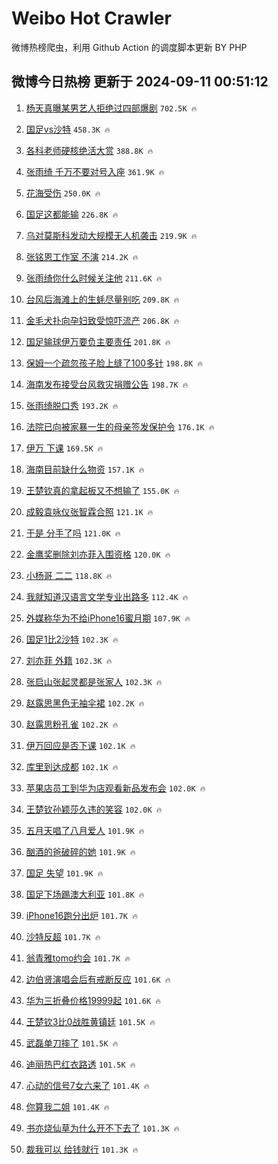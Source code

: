 # Weibo Hot Crawler 



微博热榜爬虫，利用 Github Action 的调度脚本更新 BY PHP 


## 微博今日热榜 更新于 2024-09-11 00:51:12 
1. [杨天真曝某男艺人拒绝过四部爆剧](https://s.weibo.com/weibo?q=%23%E6%9D%A8%E5%A4%A9%E7%9C%9F%E6%9B%9D%E6%9F%90%E7%94%B7%E8%89%BA%E4%BA%BA%E6%8B%92%E7%BB%9D%E8%BF%87%E5%9B%9B%E9%83%A8%E7%88%86%E5%89%A7%23&t=31&band_rank=1&Refer=top) `702.5K 🔥` 

1. [国足vs沙特](https://s.weibo.com/weibo?q=%23%E5%9B%BD%E8%B6%B3vs%E6%B2%99%E7%89%B9%23&t=31&band_rank=2&Refer=top) `458.3K 🔥` 

1. [各科老师硬核绝活大赏](https://s.weibo.com/weibo?q=%23%E5%90%84%E7%A7%91%E8%80%81%E5%B8%88%E7%A1%AC%E6%A0%B8%E7%BB%9D%E6%B4%BB%E5%A4%A7%E8%B5%8F%23&t=31&band_rank=3&Refer=top) `388.8K 🔥` 

1. [张雨绮 千万不要对号入座](https://s.weibo.com/weibo?q=%E5%BC%A0%E9%9B%A8%E7%BB%AE%20%E5%8D%83%E4%B8%87%E4%B8%8D%E8%A6%81%E5%AF%B9%E5%8F%B7%E5%85%A5%E5%BA%A7&t=31&band_rank=4&Refer=top) `361.9K 🔥` 

1. [花海受伤](https://s.weibo.com/weibo?q=%E8%8A%B1%E6%B5%B7%E5%8F%97%E4%BC%A4&t=31&band_rank=5&Refer=top) `250.0K 🔥` 

1. [国足这都能输](https://s.weibo.com/weibo?q=%23%E5%9B%BD%E8%B6%B3%E8%BF%99%E9%83%BD%E8%83%BD%E8%BE%93%23&t=31&band_rank=6&Refer=top) `226.8K 🔥` 

1. [乌对莫斯科发动大规模无人机袭击](https://s.weibo.com/weibo?q=%23%E4%B9%8C%E5%AF%B9%E8%8E%AB%E6%96%AF%E7%A7%91%E5%8F%91%E5%8A%A8%E5%A4%A7%E8%A7%84%E6%A8%A1%E6%97%A0%E4%BA%BA%E6%9C%BA%E8%A2%AD%E5%87%BB%23&t=31&band_rank=7&Refer=top) `219.9K 🔥` 

1. [张铭恩工作室 不演](https://s.weibo.com/weibo?q=%E5%BC%A0%E9%93%AD%E6%81%A9%E5%B7%A5%E4%BD%9C%E5%AE%A4%20%E4%B8%8D%E6%BC%94&t=31&band_rank=8&Refer=top) `214.2K 🔥` 

1. [张雨绮你什么时候关注他](https://s.weibo.com/weibo?q=%23%E5%BC%A0%E9%9B%A8%E7%BB%AE%E4%BD%A0%E4%BB%80%E4%B9%88%E6%97%B6%E5%80%99%E5%85%B3%E6%B3%A8%E4%BB%96%23&t=31&band_rank=9&Refer=top) `211.6K 🔥` 

1. [台风后海滩上的生蚝尽量别吃](https://s.weibo.com/weibo?q=%23%E5%8F%B0%E9%A3%8E%E5%90%8E%E6%B5%B7%E6%BB%A9%E4%B8%8A%E7%9A%84%E7%94%9F%E8%9A%9D%E5%B0%BD%E9%87%8F%E5%88%AB%E5%90%83%23&t=31&band_rank=10&Refer=top) `209.8K 🔥` 

1. [金毛犬扑向孕妇致受惊吓流产](https://s.weibo.com/weibo?q=%23%E9%87%91%E6%AF%9B%E7%8A%AC%E6%89%91%E5%90%91%E5%AD%95%E5%A6%87%E8%87%B4%E5%8F%97%E6%83%8A%E5%90%93%E6%B5%81%E4%BA%A7%23&t=31&band_rank=11&Refer=top) `206.8K 🔥` 

1. [国足输球伊万要负主要责任](https://s.weibo.com/weibo?q=%23%E5%9B%BD%E8%B6%B3%E8%BE%93%E7%90%83%E4%BC%8A%E4%B8%87%E8%A6%81%E8%B4%9F%E4%B8%BB%E8%A6%81%E8%B4%A3%E4%BB%BB%23&t=31&band_rank=12&Refer=top) `201.8K 🔥` 

1. [保姆一个疏忽孩子脸上缝了100多针](https://s.weibo.com/weibo?q=%23%E4%BF%9D%E5%A7%86%E4%B8%80%E4%B8%AA%E7%96%8F%E5%BF%BD%E5%AD%A9%E5%AD%90%E8%84%B8%E4%B8%8A%E7%BC%9D%E4%BA%86100%E5%A4%9A%E9%92%88%23&t=31&band_rank=13&Refer=top) `198.8K 🔥` 

1. [海南发布接受台风救灾捐赠公告](https://s.weibo.com/weibo?q=%23%E6%B5%B7%E5%8D%97%E5%8F%91%E5%B8%83%E6%8E%A5%E5%8F%97%E5%8F%B0%E9%A3%8E%E6%95%91%E7%81%BE%E6%8D%90%E8%B5%A0%E5%85%AC%E5%91%8A%23&t=31&band_rank=14&Refer=top) `198.7K 🔥` 

1. [张雨绮脱口秀](https://s.weibo.com/weibo?q=%E5%BC%A0%E9%9B%A8%E7%BB%AE%E8%84%B1%E5%8F%A3%E7%A7%80&t=31&band_rank=15&Refer=top) `193.2K 🔥` 

1. [法院已向被家暴一生的母亲签发保护令](https://s.weibo.com/weibo?q=%23%E6%B3%95%E9%99%A2%E5%B7%B2%E5%90%91%E8%A2%AB%E5%AE%B6%E6%9A%B4%E4%B8%80%E7%94%9F%E7%9A%84%E6%AF%8D%E4%BA%B2%E7%AD%BE%E5%8F%91%E4%BF%9D%E6%8A%A4%E4%BB%A4%23&t=31&band_rank=16&Refer=top) `176.1K 🔥` 

1. [伊万 下课](https://s.weibo.com/weibo?q=%E4%BC%8A%E4%B8%87%20%E4%B8%8B%E8%AF%BE&t=31&band_rank=17&Refer=top) `169.5K 🔥` 

1. [海南目前缺什么物资](https://s.weibo.com/weibo?q=%23%E6%B5%B7%E5%8D%97%E7%9B%AE%E5%89%8D%E7%BC%BA%E4%BB%80%E4%B9%88%E7%89%A9%E8%B5%84%23&t=31&band_rank=18&Refer=top) `157.1K 🔥` 

1. [王楚钦真的拿起板又不想输了](https://s.weibo.com/weibo?q=%23%E7%8E%8B%E6%A5%9A%E9%92%A6%E7%9C%9F%E7%9A%84%E6%8B%BF%E8%B5%B7%E6%9D%BF%E5%8F%88%E4%B8%8D%E6%83%B3%E8%BE%93%E4%BA%86%23&t=31&band_rank=19&Refer=top) `155.0K 🔥` 

1. [成毅袁咏仪张智霖合照](https://s.weibo.com/weibo?q=%23%E6%88%90%E6%AF%85%E8%A2%81%E5%92%8F%E4%BB%AA%E5%BC%A0%E6%99%BA%E9%9C%96%E5%90%88%E7%85%A7%23&t=31&band_rank=20&Refer=top) `121.1K 🔥` 

1. [于是 分手了吗](https://s.weibo.com/weibo?q=%E4%BA%8E%E6%98%AF%20%E5%88%86%E6%89%8B%E4%BA%86%E5%90%97&t=31&band_rank=21&Refer=top) `121.0K 🔥` 

1. [金鹰奖删除刘亦菲入围资格](https://s.weibo.com/weibo?q=%23%E9%87%91%E9%B9%B0%E5%A5%96%E5%88%A0%E9%99%A4%E5%88%98%E4%BA%A6%E8%8F%B2%E5%85%A5%E5%9B%B4%E8%B5%84%E6%A0%BC%23&t=31&band_rank=22&Refer=top) `120.0K 🔥` 

1. [小杨哥 二二](https://s.weibo.com/weibo?q=%E5%B0%8F%E6%9D%A8%E5%93%A5%20%E4%BA%8C%E4%BA%8C&t=31&band_rank=23&Refer=top) `118.8K 🔥` 

1. [我就知道汉语言文学专业出路多](https://s.weibo.com/weibo?q=%E6%88%91%E5%B0%B1%E7%9F%A5%E9%81%93%E6%B1%89%E8%AF%AD%E8%A8%80%E6%96%87%E5%AD%A6%E4%B8%93%E4%B8%9A%E5%87%BA%E8%B7%AF%E5%A4%9A&t=31&band_rank=24&Refer=top) `112.4K 🔥` 

1. [外媒称华为不给iPhone16蜜月期](https://s.weibo.com/weibo?q=%23%E5%A4%96%E5%AA%92%E7%A7%B0%E5%8D%8E%E4%B8%BA%E4%B8%8D%E7%BB%99iPhone16%E8%9C%9C%E6%9C%88%E6%9C%9F%23&t=31&band_rank=25&Refer=top) `107.9K 🔥` 

1. [国足1比2沙特](https://s.weibo.com/weibo?q=%23%E5%9B%BD%E8%B6%B31%E6%AF%942%E6%B2%99%E7%89%B9%23&t=31&band_rank=26&Refer=top) `102.3K 🔥` 

1. [刘亦菲 外籍](https://s.weibo.com/weibo?q=%E5%88%98%E4%BA%A6%E8%8F%B2%20%E5%A4%96%E7%B1%8D&t=31&band_rank=27&Refer=top) `102.3K 🔥` 

1. [张启山张起灵都是张家人](https://s.weibo.com/weibo?q=%E5%BC%A0%E5%90%AF%E5%B1%B1%E5%BC%A0%E8%B5%B7%E7%81%B5%E9%83%BD%E6%98%AF%E5%BC%A0%E5%AE%B6%E4%BA%BA&t=31&band_rank=28&Refer=top) `102.3K 🔥` 

1. [赵露思黑色无袖伞裙](https://s.weibo.com/weibo?q=%23%E8%B5%B5%E9%9C%B2%E6%80%9D%E9%BB%91%E8%89%B2%E6%97%A0%E8%A2%96%E4%BC%9E%E8%A3%99%23&t=31&band_rank=29&Refer=top) `102.2K 🔥` 

1. [赵露思粉孔雀](https://s.weibo.com/weibo?q=%23%E8%B5%B5%E9%9C%B2%E6%80%9D%E7%B2%89%E5%AD%94%E9%9B%80%23&t=31&band_rank=30&Refer=top) `102.2K 🔥` 

1. [伊万回应是否下课](https://s.weibo.com/weibo?q=%23%E4%BC%8A%E4%B8%87%E5%9B%9E%E5%BA%94%E6%98%AF%E5%90%A6%E4%B8%8B%E8%AF%BE%23&t=31&band_rank=31&Refer=top) `102.1K 🔥` 

1. [库里到达成都](https://s.weibo.com/weibo?q=%23%E5%BA%93%E9%87%8C%E5%88%B0%E8%BE%BE%E6%88%90%E9%83%BD%23&t=31&band_rank=32&Refer=top) `102.1K 🔥` 

1. [苹果店员工到华为店观看新品发布会](https://s.weibo.com/weibo?q=%23%E8%8B%B9%E6%9E%9C%E5%BA%97%E5%91%98%E5%B7%A5%E5%88%B0%E5%8D%8E%E4%B8%BA%E5%BA%97%E8%A7%82%E7%9C%8B%E6%96%B0%E5%93%81%E5%8F%91%E5%B8%83%E4%BC%9A%23&t=31&band_rank=33&Refer=top) `102.0K 🔥` 

1. [王楚钦孙颖莎久违的笑容](https://s.weibo.com/weibo?q=%E7%8E%8B%E6%A5%9A%E9%92%A6%E5%AD%99%E9%A2%96%E8%8E%8E%E4%B9%85%E8%BF%9D%E7%9A%84%E7%AC%91%E5%AE%B9&t=31&band_rank=34&Refer=top) `102.0K 🔥` 

1. [五月天唱了八月爱人](https://s.weibo.com/weibo?q=%23%E4%BA%94%E6%9C%88%E5%A4%A9%E5%94%B1%E4%BA%86%E5%85%AB%E6%9C%88%E7%88%B1%E4%BA%BA%23&t=31&band_rank=35&Refer=top) `101.9K 🔥` 

1. [酗酒的爸破碎的她](https://s.weibo.com/weibo?q=%E9%85%97%E9%85%92%E7%9A%84%E7%88%B8%E7%A0%B4%E7%A2%8E%E7%9A%84%E5%A5%B9&t=31&band_rank=36&Refer=top) `101.9K 🔥` 

1. [国足 失望](https://s.weibo.com/weibo?q=%E5%9B%BD%E8%B6%B3%20%E5%A4%B1%E6%9C%9B&t=31&band_rank=37&Refer=top) `101.9K 🔥` 

1. [国足下场踢澳大利亚](https://s.weibo.com/weibo?q=%23%E5%9B%BD%E8%B6%B3%E4%B8%8B%E5%9C%BA%E8%B8%A2%E6%BE%B3%E5%A4%A7%E5%88%A9%E4%BA%9A%23&t=31&band_rank=38&Refer=top) `101.8K 🔥` 

1. [iPhone16跑分出炉](https://s.weibo.com/weibo?q=%23iPhone16%E8%B7%91%E5%88%86%E5%87%BA%E7%82%89%23&t=31&band_rank=39&Refer=top) `101.7K 🔥` 

1. [沙特反超](https://s.weibo.com/weibo?q=%E6%B2%99%E7%89%B9%E5%8F%8D%E8%B6%85&t=31&band_rank=40&Refer=top) `101.7K 🔥` 

1. [翁青雅tomo约会](https://s.weibo.com/weibo?q=%23%E7%BF%81%E9%9D%92%E9%9B%85tomo%E7%BA%A6%E4%BC%9A%23&t=31&band_rank=41&Refer=top) `101.7K 🔥` 

1. [边伯贤演唱会后有戒断反应](https://s.weibo.com/weibo?q=%23%E8%BE%B9%E4%BC%AF%E8%B4%A4%E6%BC%94%E5%94%B1%E4%BC%9A%E5%90%8E%E6%9C%89%E6%88%92%E6%96%AD%E5%8F%8D%E5%BA%94%23&t=31&band_rank=42&Refer=top) `101.6K 🔥` 

1. [华为三折叠价格19999起](https://s.weibo.com/weibo?q=%E5%8D%8E%E4%B8%BA%E4%B8%89%E6%8A%98%E5%8F%A0%E4%BB%B7%E6%A0%BC19999%E8%B5%B7&t=31&band_rank=43&Refer=top) `101.6K 🔥` 

1. [王楚钦3比0战胜黄镇廷](https://s.weibo.com/weibo?q=%23%E7%8E%8B%E6%A5%9A%E9%92%A63%E6%AF%940%E6%88%98%E8%83%9C%E9%BB%84%E9%95%87%E5%BB%B7%23&t=31&band_rank=44&Refer=top) `101.5K 🔥` 

1. [武磊单刀摔了](https://s.weibo.com/weibo?q=%23%E6%AD%A6%E7%A3%8A%E5%8D%95%E5%88%80%E6%91%94%E4%BA%86%23&t=31&band_rank=45&Refer=top) `101.5K 🔥` 

1. [迪丽热巴红衣路透](https://s.weibo.com/weibo?q=%E8%BF%AA%E4%B8%BD%E7%83%AD%E5%B7%B4%E7%BA%A2%E8%A1%A3%E8%B7%AF%E9%80%8F&t=31&band_rank=46&Refer=top) `101.5K 🔥` 

1. [心动的信号7女六来了](https://s.weibo.com/weibo?q=%23%E5%BF%83%E5%8A%A8%E7%9A%84%E4%BF%A1%E5%8F%B77%E5%A5%B3%E5%85%AD%E6%9D%A5%E4%BA%86%23&t=31&band_rank=47&Refer=top) `101.4K 🔥` 

1. [你算我二姐](https://s.weibo.com/weibo?q=%23%E4%BD%A0%E7%AE%97%E6%88%91%E4%BA%8C%E5%A7%90%23&t=31&band_rank=48&Refer=top) `101.4K 🔥` 

1. [书亦烧仙草为什么开不下去了](https://s.weibo.com/weibo?q=%23%E4%B9%A6%E4%BA%A6%E7%83%A7%E4%BB%99%E8%8D%89%E4%B8%BA%E4%BB%80%E4%B9%88%E5%BC%80%E4%B8%8D%E4%B8%8B%E5%8E%BB%E4%BA%86%23&t=31&band_rank=49&Refer=top) `101.3K 🔥` 

1. [裁我可以 给钱就行](https://s.weibo.com/weibo?q=%E8%A3%81%E6%88%91%E5%8F%AF%E4%BB%A5%20%E7%BB%99%E9%92%B1%E5%B0%B1%E8%A1%8C&t=31&band_rank=50&Refer=top) `101.3K 🔥` 

